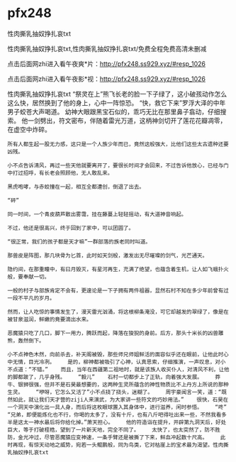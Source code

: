 # pfx248
性肉撕乳抽奴挣扎哀txt

性肉撕乳抽奴挣扎哀txt,性肉撕乳抽奴挣扎哀txt/免费全程免费高清未删减

点击后面网zhi进入看午夜爽*片：http://pfx248.ss929.xyz/#resp_1026

点击后面网zhi进入看午夜影*视：http://pfx248.ss929.xyz/#resp_1026

性肉撕乳抽奴挣扎哀txt    “祭灵在上”熊飞长老的脸一下子绿了，这小破孩动作怎么这么快，居然换到了他的身上，心中一阵惊恐。    “快，救它下来”罗浮大泽的中年男子蛟苍大声喝道。    幼神大眼跟黑宝石似的，乖巧无比在那里鼻子翕动，仔细搜索。    他一剑劈出，符文密布，伴随着雷光万道，这柄神剑切开了莲花花瓣凋零，在虚空中炸碎。

    所有人都生起一股无力感，这只是一个人族少年而已，竟然这般强大，比他们这些太古遗种还要凶残。

    小不点告诉清风，再过一些天他就要离开了，要很长时间才会回来，不过告诉他放心，已经与门中打过招呼，有长老会照顾他，无人敢乱来。

    黑虎咆哮，与赤蛟撞在一起，相互全都遭创，倒退了出去。

    “砰”

    同一时间，一个青皮葫芦散出雾霭，挂在藤蔓上轻轻摇动，有大道神音响起。

    不过，他还是很高兴，终于回到了家中，可以团圆了。

    “很正常，我们的孩子都是天才嘛”一群部落的族老同时叫道。

    那兽皮是阵图，那几块骨为匕首，此时如天剑般，激发出无尽璀璨的剑气，光芒通天。

    隐约间，在那重瞳中，有曰月毁灭，有星河再生，充满了绝望，也蕴含着生机，让人如飞蛾扑火般，要奉献一切。

    一般的村子与部族肯定不会有，更遑论是一下子拥有两件祖器，显然石村不知在多少年前曾有过一段不平凡的岁月。

    然而，让人吃惊的事情发生了，漫天雷光汹涌，将这根柳条淹没，可它却越发的翠绿了，像是在被甘泉滋润，鲜嫩的竟要滴出水来。

    恶魔猿只吃了几口，脚下一用力，腾跃而起，降落在狻猊的身前。后方，那头十米长的凶兽雕熊，轰然倒下。

    小不点神色木然，向前杀去，补天阁被毁，那些师兄师姐鲜活的面容似乎还在眼前，让他此时心中无情，目光冷冽。    是的，柳神都被吸引了心神，认真思索，仔细推演，一声叹息，对小不点道：“不错。”    而且，当年在西疆第二祖地时，就是该族人收买仆人，对清风不利，让他的脚都跛了，几乎身残。    “毅儿”    石村一切都步上了正轨，向着强大发展。    莽牛、银狮很强，但并不是石昊最想要的，这两种生灵所蕴含的神性物质比不上丹方上所说的那种生灵。    “咿呀，它怎么又活了”小不点挠了挠头，迷糊了。    周宇豪闻言一笑，道：“既然如此，就让我们天才营的ziji人来演武，为大家讲一些符文的巧妙用法。”    很快，石昊在一个洞天中演化出一具人身，而后将这枚眼球置入其身体中，进行滋养，闲时参悟。    “咚”    “兄弟，即便能炼化也不行，你喝的太多了，没有十斤，也有八斤吧得吐出来一些，不然我看多半是这太一神水最后将你给化掉。”萧天担心。    他的符造诣在提升，开辟第九洞天后，好处巨大，等于打破桎梏，望到了一片新天地，完全不同了。    太快了，也太突然了，防不胜防，金光冲过，尽管恶魔猿应变神速，一条手臂还是被撕了下来，鲜血冲起数十尺高。    此时再现，有惊天动地之威势，宛若一头鲲鹏般，同为鸟类，它对枯崖上的宝术最为渴望。性肉撕乳抽奴挣扎哀txt
